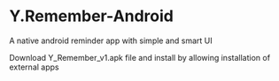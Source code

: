 # Y.Remember-Android
A native android reminder app with simple and smart UI 

Download Y_Remember_v1.apk file and install by allowing installation of external apps
